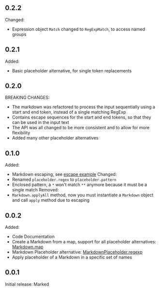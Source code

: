 ## 0.2.2

Changed:
- Expression object `Match` changed to `RegExpMatch`, to access named groups

## 0.2.1

Added:
- Basic placeholder alternative, for single token replacements

## 0.2.0

BREAKING CHANGES:
- The markdown was refactored to process the input sequentially using a start and end token,
instead of a single matching RegExp
- Contains escape sequences for the start and end tokens, so that they can be used in the input text
- The API was all changed to be more consistent and to allow for more flexibility
- Added many other placeholder alternatives

## 0.1.0

Added:
- Markdown escaping, see [escape example](https://github.com/DrafaKiller/Markdown-dart/blob/main/example/escape.dart)
Changed:
- Renamed `placeholder.regex` to `placeholder.pattern`
- Enclosed pattern, a `*` won't match `**` anymore because it must be a single match
Removed:
- `Markdown.applyAll` method, now you must instantiate a `Markdown` object and call `apply` method due to escaping

## 0.0.2

Added:
- Code Documentation
- Create a Markdown from a map, support for all placeholder alternatives: [Markdown.map](https://pub.dev/documentation/marked/latest/marked/Markdown/Markdown.map.html)
- Markdown Placeholder alternative: [MarkdownPlaceholder.regexp](https://pub.dev/documentation/marked/latest/marked/MarkdownPlaceholder/MarkdownPlaceholder.regexp.html)
- Apply placeholder of a Markdown in a specific set of names

## 0.0.1

Initial release: Marked